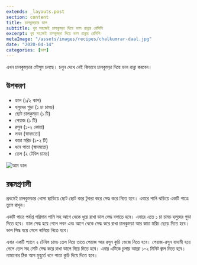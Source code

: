 ```yaml
---
extends: _layouts.post
section: content
title: চালকুমড়ার ডাল
subtitle: খুব সহজেই চালকুমড়া দিয়ে ডাল রান্নার রেসিপি
excerpt: খুব সহজেই চালকুমড়া দিয়ে ডাল রান্নার রেসিপি
metaImage: "/assets/images/recipes/chalkumrar-daal.jpg"
date: "2020-04-14"
categories: [ডাল]
---
```


এখন চালকুমড়ার মৌসুম চলছে। চলুন দেখে নেই কিভাবে চালকুমড়া দিয়ে ডাল রান্না করবেন।

## উপকরণ

- ডাল (১/২ কাপ)
- হলুদের গুড়া (১ চা চামচ)
- ছোট চালকুমড়া (১ টি)
- পেয়াজ (১ টি)
- রসুন (১-২ কোয়া)
- লবন (স্বাদমতো)
- কাচা মরিচ (১-২ টি)
- ধনে পাতা (স্বাদমতো)
- তেল (২ টেবিল চামচ)

![আম ডাল](/assets/images/recipes/chalkumrar-daal.jpg)

## রন্ধনপ্রণালী

প্রথমেই চালকুমড়ার খোসা ছাড়িয়ে ছোট ছোট করে টুকরা করে সেদ্ধ করে নিতে হবে। এবারে পানি ঝড়িয়ে একটি পাত্রে
তুলে রাখুন।

একটি পাত্রে পর্যাপ্ত পরিমান পানি সহ আগে থেকে ধুয়ে রাখা ডাল সেদ্ধ বসাতে হবে। এবারে এতে ১ চা চামচ হলুদের
গুড়া দিতে হবে। ডাল সেদ্ধ হয়ে গেলে লবন এবং আগে থেকে সেদ্ধ করে রাখা চালকুমড়া আর কাচা মরিচ ছেড়ে দিতে
হবে। ডাল সিদ্ধ হয়ে গেলে নামিয়ে নিতে হবে।

এবার একটি প্যানে ২ টেবিল চামচ তেল নিয়ে তাতে পেয়াজ আর রসুন কুচি ভেজে নিতে হবে। পেয়াজ-রসুন বাদামী হয়ে
গেলে তেল সহ সেটি সেদ্ধ করে রাখা ডালে দিয়ে দিতে হবে। এবার এটিকে চুলায় আরো ১-২ মিনিট জ্বাল দিতে হবে।
নামানোর ঠিক আগ মুহুর্তে ধনে পাতা কুচি দিয়ে দিতে হবে।
